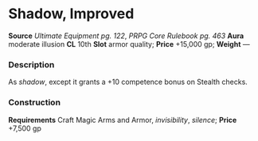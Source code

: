 ﻿---
name: "Shadow, Improved"
type: ['armor_quality']
price: "+15,000 gp"
description: |
  "As _shadow_, except it grants a +10 competence bonus on Stealth checks."
---

#  Shadow, Improved

**Source** _Ultimate Equipment pg. 122_, _PRPG Core Rulebook pg. 463_
**Aura** moderate illusion **CL** 10th
**Slot** armor quality; **Price** +15,000 gp; **Weight** —

### Description

As _shadow_, except it grants a +10 competence bonus on Stealth checks.

### Construction

**Requirements** Craft Magic Arms and Armor, _invisibility_, _silence_; **Price** +7,500 gp